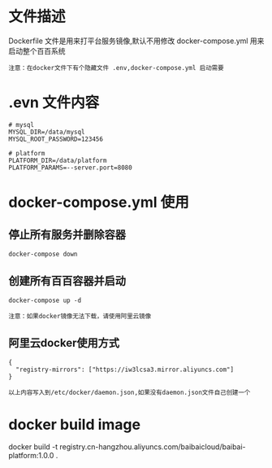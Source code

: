 # 文件描述
Dockerfile 文件是用来打平台服务镜像,默认不用修改
docker-compose.yml 用来启动整个百百系统

`注意：在docker文件下有个隐藏文件 .env,docker-compose.yml 启动需要`

# .evn 文件内容
```
# mysql
MYSQL_DIR=/data/mysql
MYSQL_ROOT_PASSWORD=123456

# platform
PLATFORM_DIR=/data/platform
PLATFORM_PARAMS=--server.port=8080
```

# docker-compose.yml 使用
## 停止所有服务并删除容器
`docker-compose down`

## 创建所有百百容器并启动
`docker-compose up -d`

`注意：如果docker镜像无法下载，请使用阿里云镜像`
## 阿里云docker使用方式
```
{
  "registry-mirrors": ["https://iw3lcsa3.mirror.aliyuncs.com"]
}
```
`以上内容写入到/etc/docker/daemon.json,如果没有daemon.json文件自己创建一个`

# docker build image
docker build -t registry.cn-hangzhou.aliyuncs.com/baibaicloud/baibai-platform:1.0.0 .
